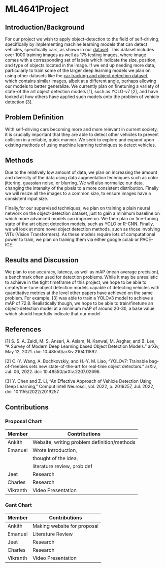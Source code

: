 # ML4641Project

## Introduction/Background

For our project we wish to apply object-detection to the field of self-driving, specifically by implementing machine learning models that can detect vehicles, specifically cars, as shown in our [dataset](https://www.kaggle.com/datasets/sshikamaru/car-object-detection). This dataset includes over 1000 training images as well as 175 testing images, where image comes with a corresponding set of labels which indicate the size, position, and type of objects located in the image. If we end up needing more data, particularly to train some of the larger deep learning models we plan on using other datasets like the [car tracking and object detection dataset](https://www.kaggle.com/datasets/trainingdatapro/cars-video-object-tracking), which contains similar images, albeit at a different angle, perhaps allowing our models to better generalize. We currently plan on finetuning a variety of state-of the art object detection models [1], such as YOLO-v7 [2], and have looked at how others have applied such models onto the problem of vehicle detection [3].

## Problem Definition

With self-driving cars becoming more and more relevant in current society, it is crucially important that they are able to detect other vehicles to prevent collision in a reliable, quick manner. We seek to explore and expand upon existing methods of using machine learning techniques to detect vehicles.

## Methods

Due to the relatively low amount of data, we plan on increasing the amount and diversity of the data using data augmentation techniques such as color jittering, guassian noise, or blurring. We will also normalize our data, changing the intensity of the pixels to a more consistent distribution. Finally we will resize all the images to a common size, to ensure images have a consistent input size.

Finally,for our supervised techniques, we plan on training a plain neural network on the object-detection dataset, just to gain a minimum baseline on which more advanced models can improve on. We then plan on fine-tuning state of the art object detection models, such as YOLO or R-CNN. Finally, we wil look at more novel object detection methods, such as those involving ViTs (Vision Transformers). As these models require lots of computational power to train, we plan on training them via either google colab or PACE-ICE.

## Results and Discussion

We plan to use accuracy, latency, as well as mAP (mean average precision), a benchmark often used for detection problems. While it may be unrealistic to achieve in the tight timeframe of this project, we hope to be able to create/fine-tune object detection models capable of detecting vehicles with quantitative metrics at the level other papers have achieved on the same problem. For example, [3] was able to train a YOLOv3 model to achieve a mAP of 72.8. Realistically though, we hope to be able to train/finetune an object-detection model at a minimum mAP of around 20-30, a base value which should hopefully indicate that our model

## References

[1] S. S. A. Zaidi, M. S. Ansari, A. Aslam, N. Kanwal, M. Asghar, and B. Lee, “A Survey of Modern Deep Learning based Object Detection Models.” arXiv, May 12, 2021. doi: 10.48550/arXiv.2104.11892.

[2] C.-Y. Wang, A. Bochkovskiy, and H.-Y. M. Liao, “YOLOv7: Trainable bag-of-freebies sets new state-of-the-art for real-time object detectors.” arXiv, Jul. 06, 2022. doi: 10.48550/arXiv.2207.02696.

[3] Y. Chen and Z. Li, “An Effective Approach of Vehicle Detection Using Deep Learning,” Comput Intell Neurosci, vol. 2022, p. 2019257, Jul. 2022, doi: 10.1155/2022/2019257.

## Contributions

### Proposal Chart

| **Member** | **Contributions**  |
| ---------- | --------------------------- |
| Ankith     | Website, writing problem definition/methods            |
| Emanuel    | Wrote Introduction,         |
|            | thought of the idea,        |
|            | literature review, prob def |
| Jeet       | Research                    |
| Charles    | Research                    |
| Vikranth   | Video Presentation          |

### Gant Chart

| **Member** | **Contributions**           |
| ---------- | --------------------------- |
| Ankith     | Making website for proposal |
| Emanuel    | Literature Review           |
| Jeet       | Research                    |
| Charles    | Research                    |
| Vikranth   | Video Presentation          |

